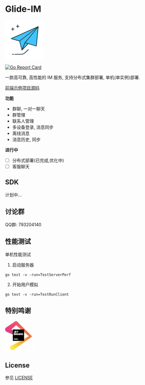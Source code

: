 # Glide-IM

![i](art/logo.png)

[![Go Report Card](https://goreportcard.com/badge/github.com/dengzii/go_im)](https://goreportcard.com/report/github.com/dengzii/go_im)

一款高可靠, 高性能的 IM 服务, 支持分布式集群部署, 单机(单实例)部署.

[前端示例项目源码](https://github.com/fly-im/im_web)

**功能**

- 群聊, 一对一聊天
- 群管理
- 联系人管理
- 多设备登录, 消息同步
- 离线消息
- 消息历史, 同步

**进行中**

* [ ] 分布式部署(已完成,优化中)
* [ ] 客服聊天

## SDK

计划中...

## 讨论群

QQ群: 793204140

## 性能测试

单机性能测试

1. 启动服务器

```shell
go test -v -run=TestServerPerf
```

2. 开始用户模拟

```shell
go test -v -run=TestRunClient
```

## 特别鸣谢

![JetBrains](art/jetbrains.jpg)

## License

参见 [LICENSE](LICENSE)